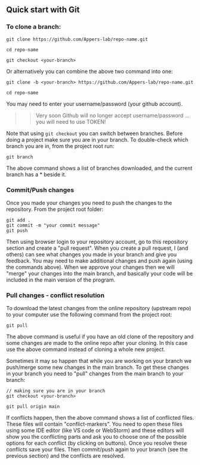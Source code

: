Quick start with Git
----------------------

### To clone a branch:

```
git clone https://github.com/Appers-lab/repo-name.git

cd repo-name

git checkout <your-branch>
```

Or alternatively you can combine the above two command into one:

```
git clone -b <your-branch> https://github.com/Appers-lab/repo-name.git

cd repo-name
```

You may need to enter your username/password (your github account).

>>Very soon Github will no longer accept username/password ... you will need to use TOKEN!

Note that using `git checkout` you can switch between branches. Before doing a project make sure you are in your branch. To double-check which branch you are in, from the project root run:

```
git branch
```

The above command shows a list of branches downloaded, and the current branch has a * beside it.


### Commit/Push changes
Once you made your changes you need to push the changes to the repository. From the project root folder:

```
git add .
git commit -m "your commit message"
git push
```

Then using browser login to your repository account, go to this repository section and create a "pull request". When you create a pull request, I (and others) can see what changes you made in your branch and give you feedback. You may need to make additional changes and push again (using the commands above). When we approve your changes then we will "merge" your changes into the main branch, and basically your code will be included in the main version of the program.

### Pull changes - conflict resolution

To download the latest changes from the online repository (upstream repo) to your computer use the following command from the project root:

```
git pull
```

The above command is useful if you have an old clone of the repository and some changes are made to the online repo after your cloning. In this case use the above command instead of cloning a whole new project.

Sometimes it may so happen that while you are working on your branch we push/merge some new changes in the main branch. To get these changes in your branch you need to "pull" changes from the main branch to your branch:

```
// making sure you are in your branch
git checkout <your-branch>

git pull origin main

```

If conflicts happen, then the above command shows a list of conflicted files. These files will contain "conflict-markers". You need to open these files using some IDE editor (like VS code or WebStorm) and these editors will show you the conflicting parts and ask you to choose one of the possible options for each conflict (by clicking on buttons). Once you resolve these conflicts save your files. Then commit/push again to your branch (see the previous section) and the conflicts are resolved.
